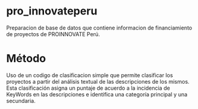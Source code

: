 # pro_innovateperu
Preparacion de base de datos que contiene informacion de financiamiento de proyectos de PROINNOVATE Perú.

# Método

Uso de un codigo de clasificacion simple que permite clasificar los proyectos a partir del análisis textual de las descripciones de los mismos. 
Esta clasificación asigna un puntaje de acuerdo a la incidencia de KeyWords en las descripciones e identifica una categoría principal y una secundaria.

